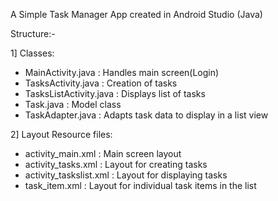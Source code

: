 A Simple Task Manager App created in Android Studio (Java)

Structure:-

 1] Classes:
  - MainActivity.java : Handles main screen(Login)
  - TasksActivity.java : Creation of tasks
  - TasksListActivity.java : Displays list of tasks
  - Task.java : Model class
  - TaskAdapter.java : Adapts task data to display in a list view
    
 2] Layout Resource files:
  - activity_main.xml : Main screen layout
  - activity_tasks.xml : Layout for creating tasks
  - activity_taskslist.xml : Layout for displaying tasks
  - task_item.xml : Layout for individual task items in the list
